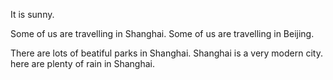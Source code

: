 It is sunny.

Some of us are travelling in Shanghai.
Some of us are travelling in Beijing.

There are lots of beatiful parks in Shanghai.
Shanghai is a very modern city.
here are plenty of rain in Shanghai.
